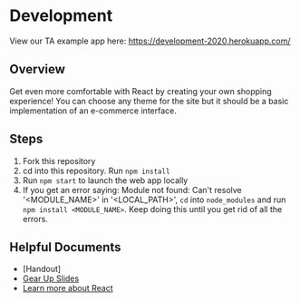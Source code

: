 # Development
View our TA example app here: https://development-2020.herokuapp.com/

## Overview
Get even more comfortable with React by creating your own shopping experience! You can choose any theme for the site but it should be a basic implementation of an e-commerce interface. 

## Steps
1. Fork this repository
2. cd into this repository. Run `npm install`
3. Run `npm start` to launch the web app locally
4. If you get an error saying: Module not found: Can't resolve '<MODULE_NAME>' in '<LOCAL_PATH>', `cd` into `node_modules` and run `npm install <MODULE_NAME>`. Keep doing this until you get rid of all the errors. 


## Helpful Documents
- [Handout]
- [Gear Up Slides](https://docs.google.com/presentation/d/1QUx7LwQy3as03a41XyzZsWeldOgojkla/edit#slide=id.g9ff0dbe8ba_0_153)
- [Learn more about React](https://reactjs.org/docs/getting-started.html)







